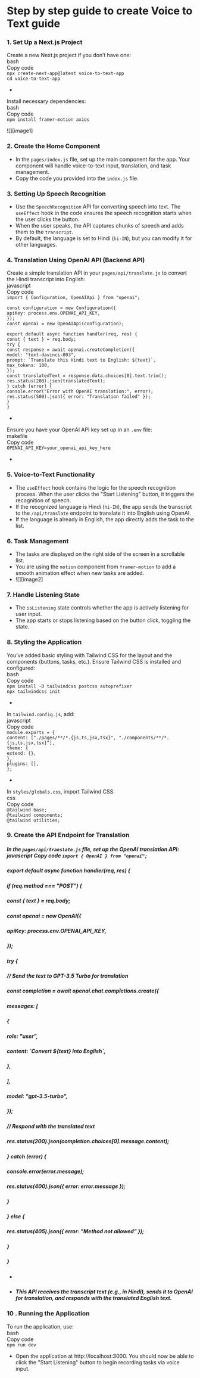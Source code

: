 # **Step by step guide to create Voice to Text guide** 

### **1\. Set Up a Next.js Project**

Create a new Next.js project if you don’t have one:  
bash  
Copy code  
`npx create-next-app@latest voice-to-text-app`  
`cd voice-to-text-app`

* 

Install necessary dependencies:  
bash  
Copy code  
`npm install framer-motion axios`

![][image1]

### **2\. Create the Home Component**

* In the `pages/index.js` file, set up the main component for the app. Your component will handle voice-to-text input, translation, and task management.  
* Copy the code you provided into the `index.js` file.

### **3\. Setting Up Speech Recognition**

* Use the `SpeechRecognition` API for converting speech into text. The `useEffect` hook in the code ensures the speech recognition starts when the user clicks the button.  
* When the user speaks, the API captures chunks of speech and adds them to the `transcript`.  
* By default, the language is set to Hindi (`hi-IN`), but you can modify it for other languages.

### **4\. Translation Using OpenAI API (Backend API)**

Create a simple translation API in your `pages/api/translate.js` to convert the Hindi transcript into English:  
javascript  
Copy code  
`import { Configuration, OpenAIApi } from "openai";`

`const configuration = new Configuration({`  
  `apiKey: process.env.OPENAI_API_KEY,`  
`});`  
`const openai = new OpenAIApi(configuration);`

`export default async function handler(req, res) {`  
  `const { text } = req.body;`  
  `try {`  
    `const response = await openai.createCompletion({`  
      `model: "text-davinci-003",`  
      ``prompt: `Translate this Hindi text to English: ${text}`,``  
      `max_tokens: 100,`  
    `});`  
    `const translatedText = response.data.choices[0].text.trim();`  
    `res.status(200).json(translatedText);`  
  `} catch (error) {`  
    `console.error("Error with OpenAI translation:", error);`  
    `res.status(500).json({ error: "Translation failed" });`  
  `}`  
`}`

* 

Ensure you have your OpenAI API key set up in an `.env` file:  
makefile  
Copy code  
`OPENAI_API_KEY=your_openai_api_key_here`

* 

### **5\. Voice-to-Text Functionality**

* The `useEffect` hook contains the logic for the speech recognition process. When the user clicks the "Start Listening" button, it triggers the recognition of speech.  
* If the recognized language is Hindi (`hi-IN`), the app sends the transcript to the `/api/translate` endpoint to translate it into English using OpenAI.  
* If the language is already in English, the app directly adds the task to the list.

### **6\. Task Management**

* The tasks are displayed on the right side of the screen in a scrollable list.  
* You are using the `motion` component from `framer-motion` to add a smooth animation effect when new tasks are added.  
* ![][image2]

### **7\. Handle Listening State**

* The `isListening` state controls whether the app is actively listening for user input.  
* The app starts or stops listening based on the button click, toggling the state.

### **8\. Styling the Application**

You’ve added basic styling with Tailwind CSS for the layout and the components (buttons, tasks, etc.). Ensure Tailwind CSS is installed and configured:  
bash  
Copy code  
`npm install -D tailwindcss postcss autoprefixer`  
`npx tailwindcss init`

* 

In `tailwind.config.js`, add:  
javascript  
Copy code  
`module.exports = {`  
  `content: ["./pages/**/*.{js,ts,jsx,tsx}", "./components/**/*.{js,ts,jsx,tsx}"],`  
  `theme: {`  
    `extend: {},`  
  `},`  
  `plugins: [],`  
`};`

* 

In `styles/globals.css`, import Tailwind CSS:  
css  
Copy code  
`@tailwind base;`  
`@tailwind components;`  
`@tailwind utilities;`

### **9\. Create the API Endpoint for Translation**

##### In the `pages/api/translate.js` file, set up the OpenAI translation API: javascript Copy code `import { OpenAI } from "openai";`

##### 

##### export default async function handler(req, res) {

#####   if (req.method \=== "POST") {

#####     const { text } \= req.body;

##### 

#####     const openai \= new OpenAI({

#####       apiKey: process.env.OPENAI\_API\_KEY,

#####     });

##### 

#####     try {

#####       // Send the text to GPT-3.5 Turbo for translation

#####       const completion \= await openai.chat.completions.create({

#####         messages: \[

#####           {

#####             role: "user",

#####             content: \`Convert ${text} into English\`,

#####           },

#####         \],

#####         model: "gpt-3.5-turbo",

#####       });

##### 

#####       // Respond with the translated text

#####       res.status(200).json(completion.choices\[0\].message.content);

#####     } catch (error) {

#####       console.error(error.message);

#####       res.status(400).json({ error: error.message });

#####     }

#####   } else {

#####     res.status(405).json({ error: "Method not allowed" });

#####   }

##### }

* ##### 

* ##### This API receives the transcript text (e.g., in Hindi), sends it to OpenAI for translation, and responds with the translated English text.

### 

### **10 . Running the Application**

To run the application, use:  
bash  
Copy code  
`npm run dev`

* Open the application at http://localhost:3000. You should now be able to click the "Start Listening" button to begin recording tasks via voice input.